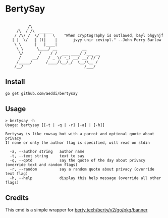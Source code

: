 # BertySay

```text

          /\
     /\  / /\  ______
    / /\/ /  \/  |   \    "When cryptography is outlawed, bayl bhgynjf
   | |  \/   | ()|    |       jvyy unir cevinpl." --John Perry Barlow
    \ \      |   |____|
     \ \      \____/ __           __
      \/       /    / /  ___ ____/ /___ __
      /     __/    / _ \/ -_) __/ __/ // /
     /_____/      /____/\__/_/  \__/\__ /
    /__/                           /___/

```

## Install

```text
go get github.com/aeddi/bertysay
```

## Usage

```text
> bertysay -h
Usage: bertysay [[-t | -q | -r] [-a] | [-h]]

Bertysay is like cowsay but with a parrot and optional quote about privacy
If none or only the author flag is specified, will read on stdin

  -a, --author string   author name
  -t, --text string     text to say
  -q, --qotd            say the quote of the day about privacy (override text and random flags)
  -r, --random          say a random quote about privacy (override text flag)
  -h, --help            display this help message (override all other flags)
```

## Credits

This cmd is a simple wrapper for [berty.tech/berty/v2/go/pkg/banner](https://pkg.go.dev/berty.tech/berty/v2@v2.40.1/go/pkg/banner)
